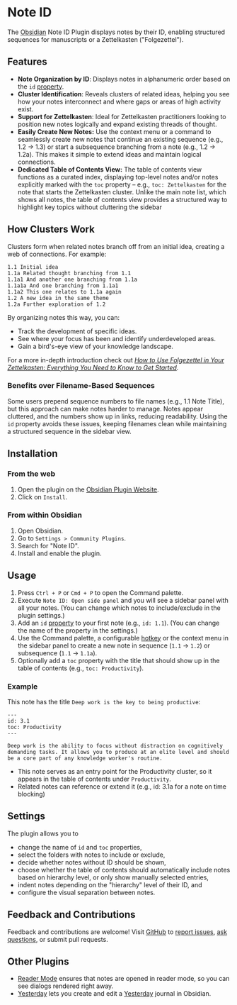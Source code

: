 # Note ID

The [Obsidian](https://www.obsidian.md/) Note ID Plugin displays notes by their ID, enabling structured sequences for manuscripts or a Zettelkasten ("Folgezettel").

## Features

- **Note Organization by ID**: Displays notes in alphanumeric order based on the `id` [property](https://help.obsidian.md/Editing+and+formatting/Properties).
- **Cluster Identification**: Reveals clusters of related ideas, helping you see how your notes interconnect and where gaps or areas of high activity exist.
- **Support for Zettelkasten**: Ideal for Zettelkasten practitioners looking to position new notes logically and expand existing threads of thought.
- **Easily Create New Notes:** Use the context menu or a command to seamlessly create new notes that continue an existing sequence (e.g., 1.2 → 1.3) or start a subsequence branching from a note (e.g., 1.2 → 1.2a). This makes it simple to extend ideas and maintain logical connections.
- **Dedicated Table of Contents View:** The table of contents view functions as a curated index, displaying top-level notes and/or notes explicitly marked with the `toc` property – e.g., `toc: Zettelkasten` for the note that starts the Zettelkasten cluster. Unlike the main note list, which shows all notes, the table of contents view provides a structured way to highlight key topics without cluttering the sidebar

## How Clusters Work

Clusters form when related notes branch off from an initial idea, creating a web of connections. For example:

```
1.1 Initial idea
1.1a Related thought branching from 1.1
1.1a1 And another one branching from 1.1a
1.1a1a And one branching from 1.1a1
1.1a2 This one relates to 1.1a again
1.2 A new idea in the same theme
1.2a Further exploration of 1.2
```

By organizing notes this way, you can:

- Track the development of specific ideas.
- See where your focus has been and identify underdeveloped areas.
- Gain a bird's-eye view of your knowledge landscape.

For a more in-depth introduction check out _[How to Use Folgezettel in Your Zettelkasten: Everything You Need to Know to Get Started](https://writing.bobdoto.computer/how-to-use-folgezettel-in-your-zettelkasten-everything-you-need-to-know-to-get-started/)._

### Benefits over Filename-Based Sequences

Some users prepend sequence numbers to file names (e.g., 1.1 Note Title), but this approach can make notes harder to manage. Notes appear cluttered, and the numbers show up in links, reducing readability. Using the `id` property avoids these issues, keeping filenames clean while maintaining a structured sequence in the sidebar view.

## Installation

### From the web

1. Open the plugin on the [Obsidian Plugin Website](https://obsidian.md/plugins?id=note-id).
2. Click on `Install`.

### From within Obsidian

1. Open Obsidian.
2. Go to `Settings > Community Plugins`.
3. Search for "Note ID".
4. Install and enable the plugin.

## Usage

1. Press `Ctrl + P` or `Cmd + P` to open the Command palette.
2. Execute `Note ID: Open side panel` and you will see a sidebar panel with all your notes. (You can change which notes to include/exclude in the plugin settings.)
3. Add an `id` [property](https://help.obsidian.md/Editing+and+formatting/Properties) to your first note (e.g., `id: 1.1`). (You can change the name of the property in the settings.)
4. Use the Command palette, a configurable [hotkey](https://help.obsidian.md/User+interface/Hotkeys) or the context menu in the sidebar panel to create a new note in sequence (`1.1` → `1.2`) or subsequence (`1.1` → `1.1a`).
5. Optionally add a `toc` property with the title that should show up in the table of contents (e.g., `toc: Productivity`).

### Example

This note has the title `Deep work is the key to being productive`:

```
---
id: 3.1
toc: Productivity
---

Deep work is the ability to focus without distraction on cognitively demanding tasks. It allows you to produce at an elite level and should be a core part of any knowledge worker's routine.
```

- This note serves as an entry point for the Productivity cluster, so it appears in the table of contents under `Productivity`.
- Related notes can reference or extend it (e.g., id: 3.1a for a note on time blocking)

## Settings

The plugin allows you to

- change the name of `id` and `toc` properties,
- select the folders with notes to include or exclude,
- decide whether notes without ID should be shown,
- choose whether the table of contents should automatically include notes based on hierarchy level, or only show manually selected entries,
- indent notes depending on the "hierarchy" level of their ID, and
- configure the visual separation between notes.

## Feedback and Contributions

Feedback and contributions are welcome! Visit [GitHub](https://github.com/dominikmayer/obsidian-note-id) to [report issues](https://github.com/dominikmayer/obsidian-note-id/issues), [ask questions](https://github.com/dominikmayer/obsidian-note-id/discussions), or submit pull requests.

## Other Plugins

- [Reader Mode](https://github.com/dominikmayer/obsidian-reader-mode) ensures that notes are opened in reader mode, so you can see dialogs rendered right away.
- [Yesterday](https://github.com/dominikmayer/obsidian-yesterday) lets you create and edit a [Yesterday](https://www.yesterday.md) journal in Obsidian.
